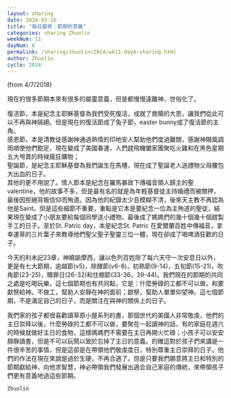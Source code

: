 ```yaml
---
layout: sharing
date: 2024-03-16
title: "每日靈修：節期的意義"
categories: sharing Zhuolin
weekNum: 11
dayNum: 6
permalink: /sharing/zhuolin/2024/wk11-day6-sharing.html
author: Zhuolin
cycle: 2024
---
```

(from 4/7/2018)

現在的很多節期本來有很多的屬靈意義，但是都慢慢遠離神，世俗化了。  

復活節，本是紀念主耶穌基督為我們受死復活，成就了救贖的大恩，讓我們從此可以不再與神隔絕。但是現在的復活節成了兔子節，easter bunny成了復活節的主角。  
感恩節，本是清教徒感謝神通過熱情的印地安人幫助他們度過難關，感謝神賜風調雨順使他們飽足，現在變成了美國春運，人們趕飛機闔家團聚吃火雞和在黑色星期五大甩賣的時候瘋狂購物；  
聖誕節，是紀念主耶穌基督為我們誕生在馬槽，現在成了聖誕老人送禮物父母腰包大出血的日子。  
其他的更不用說了。情人節本是紀念在羅馬暴政下傳福音領人歸主的聖valentine，他的故事不多，但是最有名的就是為年輕基督徒主持婚禮而被關押，最後因拒絕背叛信仰而殉道。因為他的紀錄太少且模糊不清，後來天主教不再認為他是Saint。但是這些細節不重要，重點是它本是要紀念一位為主殉道的聖徒，結果現在變成了小朋友要給每個同學送小禮物，最後成了媽媽們的幾十個幾十個趕製手工的日子。至於St. Patric day，本是紀念St. Patric 在愛爾蘭百姓中傳福音，拿幸運草的三片葉子來教導他們聖父聖子聖靈三位一體，現在卻成了喝啤酒狂歡的日子。  

今天的利未記23章，神曉諭摩西，讓以色列百姓除了每六天守一次安息日以外，更是有七大節期，逾越節(v5)，除酵節(v6-8)，初熟節(9-14)，五旬節(15-21)，吹角節(23-25)，贖罪日(26-32)和住棚節(33-36，39-44)。我們現在的節期的共同之處是吃喝玩樂，這七個節期也有共同點，它是：什麼勞碌的工都不可以做，和要獻祭給神。不做工，幫助人安靜在神的面前；獻祭，幫助人單單仰望神。這七個節期，不是滿足自己的日子，而是關注在與神的關係上的日子。  

我們家的孩子都很喜歡讀草原小屋系列的書，那個世代的美國人非常敬虔，他們的主日崇拜以後，什麼勞碌的工都不可以做，要聚在一起讀神的話，有的家庭在週六的時候就做好主日的食物，這樣媽媽們不需要在主日再開火忙碌；小孩子可以安安靜靜讀書，但是不可以玩鬧以致於忘掉了主日的意義。的確這對於孩子們來講是一件很辛苦的事情，但是這卻是在帶領他們敬虔度日，特別尊重主日崇拜的日子。他們的作法在現在來說是過於生硬，不再合適了。但是只要我們願意將主日和特別的節期獻給神，向他求智慧，神必帶領我們發展出適合自己家庭的傳統，來帶領孩子們更有意義地過這些節期。  

`Zhuolin`  

